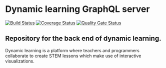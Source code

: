 # Dynamic learning GraphQL server

[![Build Status](https://travis-ci.com/dynamic-learning/graphql-server.svg?branch=dev)](https://travis-ci.com/dynamic-learning/graphql-server) [![Coverage Status](https://coveralls.io/repos/github/dynamic-learning/graphql-server/badge.svg?branch=Badges)](https://coveralls.io/github/dynamic-learning/graphql-server?branch=Badges) [![Quality Gate Status](https://sonarcloud.io/api/project_badges/measure?project=dynamic-learning_graphql-server&metric=alert_status)](https://sonarcloud.io/dashboard?id=dynamic-learning_graphql-server)

## Repository for the back end of dynamic learning.

Dynamic learning is a platform where teachers and programmers collaborate to create STEM lessons which make use of interactive visualizations.
